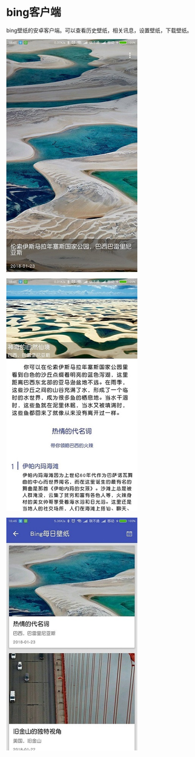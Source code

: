 # bing客户端

bing壁纸的安卓客户端。可以查看历史壁纸，相关讯息，设置壁纸，下载壁纸。

![](https://github.com/LGD2009/bing/blob/master/images/wallpaper1.jpg)

![](https://github.com/LGD2009/bing/blob/master/images/wallpaper2.jpg)

![](https://github.com/LGD2009/bing/blob/master/images/wallpaper3.jpg)
